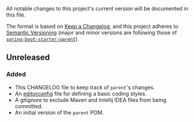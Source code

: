 All notable changes to this project's current version will be documented in this file.

The format is based on [Keep a Changelog](https://keepachangelog.com/en/1.0.0/),
and this project adheres to [Semantic Versioning](https://semver.org/spec/v2.0.0.html) (major and
minor versions are following those of [`spring-boot-starter-parent`](https://spring.io/projects/spring-boot)).



## Unreleased
### Added
- This CHANGELOG file to keep track of `parent`'s changes.
- An [editorconfig](https://editorconfig.org/) file for defining a basic coding styles.
- A gitignore to exclude Maven and Intellij IDEA files from being committed.
- An initial version of the `parent` POM.
